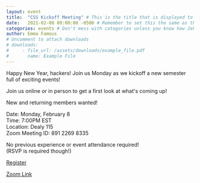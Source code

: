 ```yaml
---
layout: event
title:  "CSS Kickoff Meeting" # This is the title that is displayed to users
date:   2021-02-08 00:00:00 -0500 # Remember to set this the same as the filename to avoid confusion
categories: events # Don't mess with categories unless you know how Jekyll works
author: Emma Famous
# Uncomment to attach downloads
# downloads:
#     - file_url: /assets/downloads/example_file.pdf
#       name: Example File
---
```

Happy New Year, hackers! Join us Monday as we kickoff a new semester full of exciting events!

Join us online or in person to get a first look at what's coming up!

New and returning members wanted!

Date: Monday, February 8<br>
Time: 7:00PM EST<br>
Location: Dealy 115<br>
Zoom Meeting ID: 891 2269 8335<br>

No previous experience or event attendance required!<br>
(RSVP is required though!)

[Register](https://docs.google.com/forms/d/e/1FAIpQLSfWJHQcTPyYbgNcxG4lkXauwj4i9RzEVxQnHp2eLl5F-K0KCA/viewform) <br>

[Zoom Link](https://fordham.zoom.us/j/89122698335)<br>